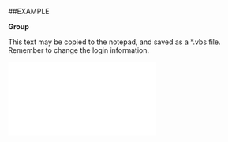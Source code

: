 

##EXAMPLE

**Group**

This text may be copied to the notepad, and saved as a *.vbs file. Remember to change the login information.

![](../../Examples/vbs/SOSale.Group.vbs.txt)





